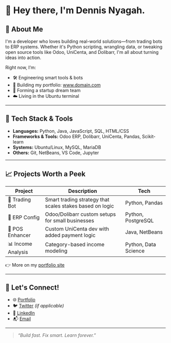# 👋 Hey there, I'm Dennis Nyagah.  

## 🚀 About Me  
I'm a developer who loves building real-world solutions—from trading bots to ERP systems. Whether it's Python scripting, wrangling data, or tweaking open source tools like Odoo, UniCenta, and Dolibarr, I'm all about turning ideas into action.

Right now, I’m:
- 🛠️ Engineering smart tools & bots
- 💼 Building my portfolio: www.domain.com
- 👥 Forming a startup dream team
- ☁️ Living in the Ubuntu terminal

---

## 🔧 Tech Stack & Tools

- **Languages:** Python, Java, JavaScript, SQL, HTML/CSS  
- **Frameworks & Tools:** Odoo ERP, Dolibarr, UniCenta, Pandas, Scikit-learn  
- **Systems:** Ubuntu/Linux, MySQL, MariaDB  
- **Others:** Git, NetBeans, VS Code, Jupyter

---

## 📈 Projects Worth a Peek

| Project | Description | Tech |
|--------|-------------|------|
| 🧠 Trading Bot | Smart trading strategy that scales stakes based on logic | Python, Pandas |
| 🏢 ERP Config | Odoo/Dolibarr custom setups for small businesses | Python, PostgreSQL |
| 🛒 POS Enhancer | Custom UniCenta dev with added payment logic | Java, NetBeans |
| 📊 Income Analysis | Category-based income modeling | Python, Data Science |

👉 More on my [portfolio site](#)

---

## 🤝 Let's Connect!

- 🌐 [Portfolio](#)
- 🐦 [Twitter](#) *(if applicable)*
- 💼 [LinkedIn](#)
- 📬 [Email](developernyagah@gmail.com)

---

> *“Build fast. Fix smart. Learn forever.”*  
